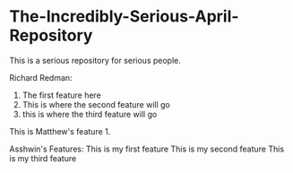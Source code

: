 # The-Incredibly-Serious-April-Repository
This is a serious repository for serious people.

Richard Redman:
1. The first feature here
2. This is where the second feature will go
3. this is where the third feature will go

This is Matthew's feature 1.

Asshwin's Features:
This is my first feature
This is my second feature
This is my third feature
